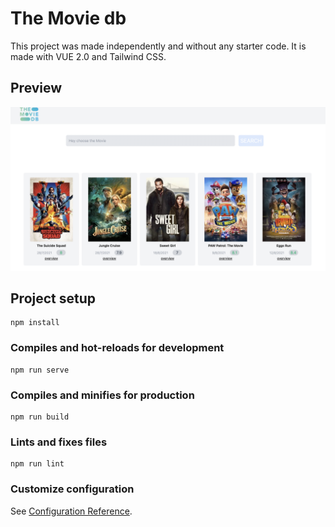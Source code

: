 # The Movie db

This project was made independently and without any starter code. It is made with VUE 2.0  and Tailwind CSS.

## Preview

![flwochart](./layouts/Themoviedb.png)


## Project setup
```
npm install
```

### Compiles and hot-reloads for development
```
npm run serve
```

### Compiles and minifies for production
```
npm run build
```

### Lints and fixes files
```
npm run lint
```

### Customize configuration
See [Configuration Reference](https://cli.vuejs.org/config/).
